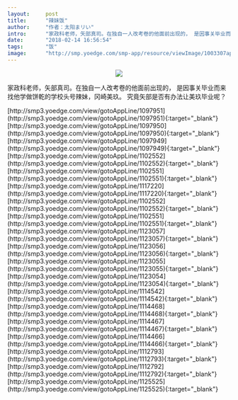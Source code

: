 ```yaml
---
layout:     post
title:      "辣妹饭"
author:     "作者：太阳まリい"
intro:      "家政科老师，矢部真司。在独自一人改考卷的他面前出现的， 是因事关毕业而来找他学做饼乾的学校头号辣妹，冈崎美玖。 究竟矢部是否有办法让美玖毕业呢？"
date:       "2018-02-14 16:56:54"
tags:       "饭"
image:      "http://smp.yoedge.com/smp-app/resource/viewImage/1003307appline.png"
---
```

<div style="text-align: center">
<p><img src="http://smp.yoedge.com/smp-app/resource/viewImage/1003307appline.png"/></p>
</div>
<p class="post-meta">
<span>家政科老师，矢部真司。在独自一人改考卷的他面前出现的， 是因事关毕业而来找他学做饼乾的学校头号辣妹，冈崎美玖。 究竟矢部是否有办法让美玖毕业呢？</span>
</p>
[http://smp3.yoedge.com/view/gotoAppLine/1097951](http://smp3.yoedge.com/view/gotoAppLine/1097951){:target="_blank"}
[http://smp3.yoedge.com/view/gotoAppLine/1097950](http://smp3.yoedge.com/view/gotoAppLine/1097950){:target="_blank"}
[http://smp3.yoedge.com/view/gotoAppLine/1097949](http://smp3.yoedge.com/view/gotoAppLine/1097949){:target="_blank"}
[http://smp3.yoedge.com/view/gotoAppLine/1102552](http://smp3.yoedge.com/view/gotoAppLine/1102552){:target="_blank"}
[http://smp3.yoedge.com/view/gotoAppLine/1102551](http://smp3.yoedge.com/view/gotoAppLine/1102551){:target="_blank"}
[http://smp3.yoedge.com/view/gotoAppLine/1117220](http://smp3.yoedge.com/view/gotoAppLine/1117220){:target="_blank"}
[http://smp3.yoedge.com/view/gotoAppLine/1102552](http://smp3.yoedge.com/view/gotoAppLine/1102552){:target="_blank"}
[http://smp3.yoedge.com/view/gotoAppLine/1102551](http://smp3.yoedge.com/view/gotoAppLine/1102551){:target="_blank"}
[http://smp3.yoedge.com/view/gotoAppLine/1123057](http://smp3.yoedge.com/view/gotoAppLine/1123057){:target="_blank"}
[http://smp3.yoedge.com/view/gotoAppLine/1123056](http://smp3.yoedge.com/view/gotoAppLine/1123056){:target="_blank"}
[http://smp3.yoedge.com/view/gotoAppLine/1123055](http://smp3.yoedge.com/view/gotoAppLine/1123055){:target="_blank"}
[http://smp3.yoedge.com/view/gotoAppLine/1123054](http://smp3.yoedge.com/view/gotoAppLine/1123054){:target="_blank"}
[http://smp3.yoedge.com/view/gotoAppLine/1114542](http://smp3.yoedge.com/view/gotoAppLine/1114542){:target="_blank"}
[http://smp3.yoedge.com/view/gotoAppLine/1114468](http://smp3.yoedge.com/view/gotoAppLine/1114468){:target="_blank"}
[http://smp3.yoedge.com/view/gotoAppLine/1114467](http://smp3.yoedge.com/view/gotoAppLine/1114467){:target="_blank"}
[http://smp3.yoedge.com/view/gotoAppLine/1114466](http://smp3.yoedge.com/view/gotoAppLine/1114466){:target="_blank"}
[http://smp3.yoedge.com/view/gotoAppLine/1112793](http://smp3.yoedge.com/view/gotoAppLine/1112793){:target="_blank"}
[http://smp3.yoedge.com/view/gotoAppLine/1112792](http://smp3.yoedge.com/view/gotoAppLine/1112792){:target="_blank"}
[http://smp3.yoedge.com/view/gotoAppLine/1125525](http://smp3.yoedge.com/view/gotoAppLine/1125525){:target="_blank"}


